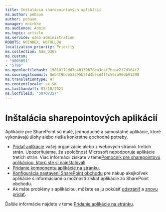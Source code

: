 ```yaml
---
title: Inštalácia sharepointových aplikácií
ms.author: pebaum
author: pebaum
manager: mnirkhe
ms.audience: Admin
ms.topic: article
ms.service: o365-administration
ROBOTS: NOINDEX, NOFOLLOW
localization_priority: Priority
ms.collection: Adm_O365
ms.custom:
- "9003051"
- "5796"
ms.openlocfilehash: 19010179dd7e40139678ea3eaf7baae237d304f2
ms.sourcegitcommit: 0eb4f9bde53395b5fd4b5cd4ffc56ca96db91298
ms.translationtype: HT
ms.contentlocale: sk-SK
ms.lasthandoff: 03/10/2021
ms.locfileid: "50707357"
---
```

# <a name="install-sharepoint-apps"></a>Inštalácia sharepointových aplikácií

Aplikácie pre SharePoint sú malé, jednoduché a samostatné aplikácie, ktoré vykonávajú úlohy alebo riešia konkrétne obchodné potreby.

- [Pridať aplikácie](https://support.microsoft.com/office/ef9c0dbd-7fe1-4715-a1b0-fe3bc81317cb) vašej organizácie alebo z webových stránok tretích strán. Upozorňujeme, že spoločnosť Microsoft nepodporuje aplikácie tretích strán. Viac informácií získate v téme[Pomocník pre sharepointovú aplikáciou, ktorú ste si nainštalovali](https://support.office.com/article/get-help-for-a-sharepoint-app-you-installed-fd98af7f-6af0-4573-8360-8f5631c6ab21)
-   [Pridanie komponentu aplikácie na stránku](https://support.microsoft.com/office/6f06c0b7-44b8-4c69-b4ad-85197eee8d78).
-   [Konfigurácia nastavení SharePoint obchodu](https://docs.microsoft.com/sharepoint/configure-sharepoint-store-settings) pre nákup akejkoľvek aplikácie s informáciami o možnosti získať aplikácie zo SharePoint obchodu.
-   Ak máte problémy s aplikáciou, môžete sa ju pokúsiť [odstrániť](https://support.microsoft.com/office/03198d1b-c33b-498d-9469-af641a587d6c) a [znovu pridať](https://support.microsoft.com/office/ef9c0dbd-7fe1-4715-a1b0-fe3bc81317cb).

Ďalšie informácie nájdete v téme [Pridanie aplikácie na stránku](https://support.microsoft.com/office/add-an-app-to-a-site-ef9c0dbd-7fe1-4715-a1b0-fe3bc81317cb).